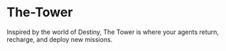 # The-Tower
Inspired by the world of Destiny, The Tower is where your agents return, recharge, and deploy new missions.
